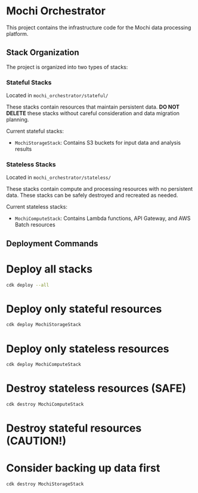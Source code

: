 # Mochi Orchestrator

This project contains the infrastructure code for the Mochi data processing platform.

## Stack Organization

The project is organized into two types of stacks:

### Stateful Stacks
Located in `mochi_orchestrator/stateful/`

These stacks contain resources that maintain persistent data. **DO NOT DELETE** these stacks without careful consideration and data migration planning.

Current stateful stacks:
- `MochiStorageStack`: Contains S3 buckets for input data and analysis results

### Stateless Stacks
Located in `mochi_orchestrator/stateless/`

These stacks contain compute and processing resources with no persistent data. These stacks can be safely destroyed and recreated as needed.

Current stateless stacks:
- `MochiComputeStack`: Contains Lambda functions, API Gateway, and AWS Batch resources

## Deployment Commands


# Deploy all stacks
```bash
cdk deploy --all
````

# Deploy only stateful resources
```bash
cdk deploy MochiStorageStack
````

# Deploy only stateless resources
```bash
cdk deploy MochiComputeStack
````

# Destroy stateless resources (SAFE)
```bash
cdk destroy MochiComputeStack
````

# Destroy stateful resources (CAUTION!)
# Consider backing up data first
```bash
cdk destroy MochiStorageStack
```
